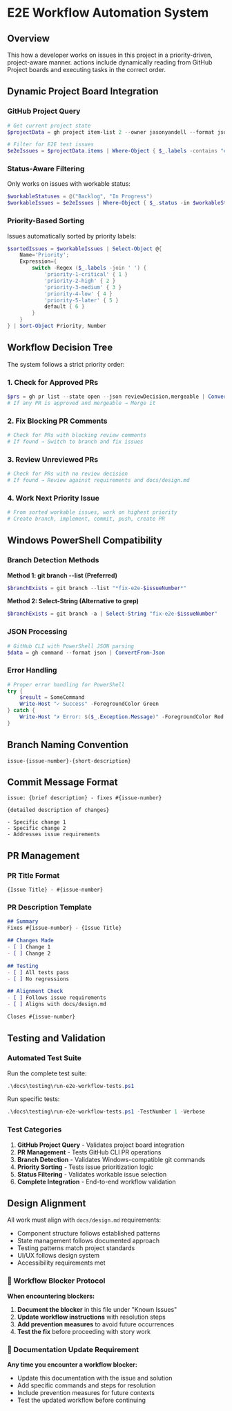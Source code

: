 # E2E Workflow Automation System

## Overview

This how a developer works on issues in this project in a priority-driven, project-aware manner. actions include dynamically reading from GitHub Project boards and executing tasks in the correct order.

## Dynamic Project Board Integration

### GitHub Project Query

```powershell
# Get current project state
$projectData = gh project item-list 2 --owner jasonyandell --format json | ConvertFrom-Json

# Filter for E2E test issues
$e2eIssues = $projectData.items | Where-Object { $_.labels -contains "e2e-tests" }
```

### Status-Aware Filtering

Only works on issues with workable status:

```powershell
$workableStatuses = @("Backlog", "In Progress")
$workableIssues = $e2eIssues | Where-Object { $_.status -in $workableStatuses }
```

### Priority-Based Sorting

Issues automatically sorted by priority labels:

```powershell
$sortedIssues = $workableIssues | Select-Object @{
    Name='Priority';
    Expression={
        switch -Regex ($_.labels -join ' ') {
            'priority-1-critical' { 1 }
            'priority-2-high' { 2 }
            'priority-3-medium' { 3 }
            'priority-4-low' { 4 }
            'priority-5-later' { 5 }
            default { 6 }
        }
    }
} | Sort-Object Priority, Number
```

## Workflow Decision Tree

The system follows a strict priority order:

### 1. Check for Approved PRs
```powershell
$prs = gh pr list --state open --json reviewDecision,mergeable | ConvertFrom-Json
# If any PR is approved and mergeable → Merge it
```

### 2. Fix Blocking PR Comments
```powershell
# Check for PRs with blocking review comments
# If found → Switch to branch and fix issues
```

### 3. Review Unreviewed PRs
```powershell
# Check for PRs with no review decision
# If found → Review against requirements and docs/design.md
```

### 4. Work Next Priority Issue
```powershell
# From sorted workable issues, work on highest priority
# Create branch, implement, commit, push, create PR
```

## Windows PowerShell Compatibility

### Branch Detection Methods

**Method 1: git branch --list (Preferred)**
```powershell
$branchExists = git branch --list "*fix-e2e-$issueNumber*"
```

**Method 2: Select-String (Alternative to grep)**
```powershell
$branchExists = git branch -a | Select-String "fix-e2e-$issueNumber"
```

### JSON Processing
```powershell
# GitHub CLI with PowerShell JSON parsing
$data = gh command --format json | ConvertFrom-Json
```

### Error Handling
```powershell
# Proper error handling for PowerShell
try {
    $result = SomeCommand
    Write-Host "✓ Success" -ForegroundColor Green
} catch {
    Write-Host "✗ Error: $($_.Exception.Message)" -ForegroundColor Red
}
```

## Branch Naming Convention

```
issue-{issue-number}-{short-description}
```

## Commit Message Format

```
issue: {brief description} - fixes #{issue-number}

{detailed description of changes}

- Specific change 1
- Specific change 2
- Addresses issue requirements
```

## PR Management

### PR Title Format
```
{Issue Title} - #{issue-number}
```

### PR Description Template
```markdown
## Summary
Fixes #{issue-number} - {Issue Title}

## Changes Made
- [ ] Change 1
- [ ] Change 2

## Testing
- [ ] All tests pass
- [ ] No regressions

## Alignment Check
- [ ] Follows issue requirements
- [ ] Aligns with docs/design.md

Closes #{issue-number}
```

## Testing and Validation

### Automated Test Suite

Run the complete test suite:
```powershell
.\docs\testing\run-e2e-workflow-tests.ps1
```

Run specific tests:
```powershell
.\docs\testing\run-e2e-workflow-tests.ps1 -TestNumber 1 -Verbose
```

### Test Categories

1. **GitHub Project Query** - Validates project board integration
2. **PR Management** - Tests GitHub CLI PR operations
3. **Branch Detection** - Validates Windows-compatible git commands
4. **Priority Sorting** - Tests issue prioritization logic
5. **Status Filtering** - Validates workable issue selection
6. **Complete Integration** - End-to-end workflow validation

## Design Alignment

All work must align with `docs/design.md` requirements:
- Component structure follows established patterns
- State management follows documented approach
- Testing patterns match project standards
- UI/UX follows design system
- Accessibility requirements met

### 🚨 Workflow Blocker Protocol

**When encountering blockers:**

1. **Document the blocker** in this file under "Known Issues"
2. **Update workflow instructions** with resolution steps
3. **Add prevention measures** to avoid future occurrences
4. **Test the fix** before proceeding with story work

### 📝 Documentation Update Requirement

**Any time you encounter a workflow blocker:**
- Update this documentation with the issue and solution
- Add specific commands and steps for resolution
- Include prevention measures for future contexts
- Test the updated workflow before continuing


